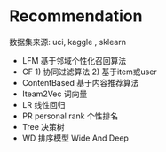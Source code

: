 #  Recommendation 
  数据集来源: uci, kaggle ,  sklearn
- LFM      基于邻域个性化召回算法
- CF       1) 协同过滤算法   2) 基于item或user
- ContentBased  基于内容推荐算法
- Iteam2Vec     词向量
- LR            线性回归
- PR personal rank  个性排名
- Tree  决策树
- WD    排序模型    Wide And Deep

